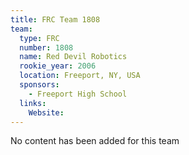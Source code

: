 ```yaml
---
title: FRC Team 1808
team:
  type: FRC
  number: 1808
  name: Red Devil Robotics
  rookie_year: 2006
  location: Freeport, NY, USA
  sponsors:
    - Freeport High School
  links:
    Website: 
---
```

No content has been added for this team